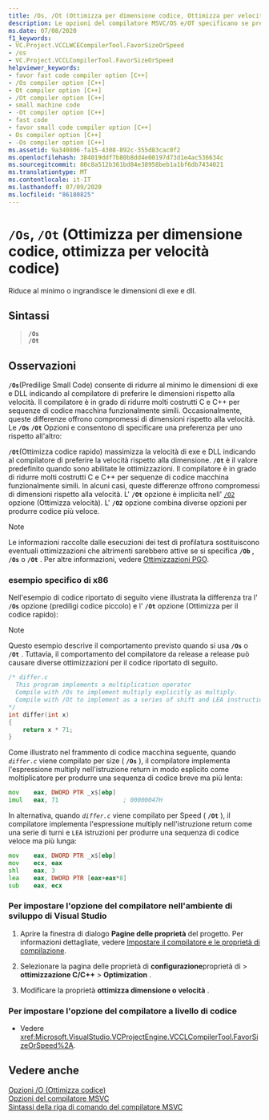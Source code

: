 ```yaml
---
title: /Os, /Ot (Ottimizza per dimensione codice, Ottimizza per velocità codice)
description: Le opzioni del compilatore MSVC/OS e/OT specificano se prediligere le dimensioni o la velocità durante l'ottimizzazione del codice.
ms.date: 07/08/2020
f1_keywords:
- VC.Project.VCCLWCECompilerTool.FavorSizeOrSpeed
- /os
- VC.Project.VCCLCompilerTool.FavorSizeOrSpeed
helpviewer_keywords:
- favor fast code compiler option [C++]
- /Os compiler option [C++]
- Ot compiler option [C++]
- /Ot compiler option [C++]
- small machine code
- -Ot compiler option [C++]
- fast code
- favor small code compiler option [C++]
- Os compiler option [C++]
- -Os compiler option [C++]
ms.assetid: 9a340806-fa15-4308-892c-355d83cac0f2
ms.openlocfilehash: 384019ddf7b80b8dd4e00197d73d1e4ac536634c
ms.sourcegitcommit: 80c8a512b361bd84e38958beb1a1bf6db7434021
ms.translationtype: MT
ms.contentlocale: it-IT
ms.lasthandoff: 07/09/2020
ms.locfileid: "86180825"
---
```

# <a name="os-ot-favor-small-code-favor-fast-code"></a>`/Os`, `/Ot` (Ottimizza per dimensione codice, ottimizza per velocità codice)

Riduce al minimo o ingrandisce le dimensioni di exe e dll.

## <a name="syntax"></a>Sintassi

> **`/Os`**\
> **`/Ot`**

## <a name="remarks"></a>Osservazioni

**`/Os`**(Predilige Small Code) consente di ridurre al minimo le dimensioni di exe e DLL indicando al compilatore di preferire le dimensioni rispetto alla velocità. Il compilatore è in grado di ridurre molti costrutti C e C++ per sequenze di codice macchina funzionalmente simili. Occasionalmente, queste differenze offrono compromessi di dimensioni rispetto alla velocità. Le **`/Os`** **`/Ot`** Opzioni e consentono di specificare una preferenza per uno rispetto all'altro:

**`/Ot`**(Ottimizza codice rapido) massimizza la velocità di exe e DLL indicando al compilatore di preferire la velocità rispetto alla dimensione. **`/Ot`** è il valore predefinito quando sono abilitate le ottimizzazioni. Il compilatore è in grado di ridurre molti costrutti C e C++ per sequenze di codice macchina funzionalmente simili. In alcuni casi, queste differenze offrono compromessi di dimensioni rispetto alla velocità. L' **`/Ot`** opzione è implicita nell' [`/O2`](o1-o2-minimize-size-maximize-speed.md) opzione (Ottimizza velocità). L' **`/O2`** opzione combina diverse opzioni per produrre codice più veloce.

> [!NOTE]
> Le informazioni raccolte dalle esecuzioni dei test di profilatura sostituiscono eventuali ottimizzazioni che altrimenti sarebbero attive se si specifica **`/Ob`** , **`/Os`** o **`/Ot`** . Per altre informazioni, vedere [Ottimizzazioni PGO](../profile-guided-optimizations.md).

### <a name="x86-specific-example"></a>esempio specifico di x86

Nell'esempio di codice riportato di seguito viene illustrata la differenza tra l' **`/Os`** opzione (prediligi codice piccolo) e l' **`/Ot`** opzione (Ottimizza per il codice rapido):

> [!NOTE]
> Questo esempio descrive il comportamento previsto quando si usa **`/Os`** o **`/Ot`** . Tuttavia, il comportamento del compilatore da release a release può causare diverse ottimizzazioni per il codice riportato di seguito.

```c
/* differ.c
  This program implements a multiplication operator
  Compile with /Os to implement multiply explicitly as multiply.
  Compile with /Ot to implement as a series of shift and LEA instructions.
*/
int differ(int x)
{
    return x * 71;
}
```

Come illustrato nel frammento di codice macchina seguente, quando *`differ.c`* viene compilato per size ( **`/Os`** ), il compilatore implementa l'espressione multiply nell'istruzione return in modo esplicito come moltiplicatore per produrre una sequenza di codice breve ma più lenta:

```asm
mov    eax, DWORD PTR _x$[ebp]
imul   eax, 71                  ; 00000047H
```

In alternativa, quando *`differ.c`* viene compilato per Speed ( **`/Ot`** ), il compilatore implementa l'espressione multiply nell'istruzione return come una serie di turni e `LEA` istruzioni per produrre una sequenza di codice veloce ma più lunga:

```asm
mov    eax, DWORD PTR _x$[ebp]
mov    ecx, eax
shl    eax, 3
lea    eax, DWORD PTR [eax+eax*8]
sub    eax, ecx
```

### <a name="to-set-this-compiler-option-in-the-visual-studio-development-environment"></a>Per impostare l'opzione del compilatore nell'ambiente di sviluppo di Visual Studio

1. Aprire la finestra di dialogo **Pagine delle proprietà** del progetto. Per informazioni dettagliate, vedere [Impostare il compilatore e le proprietà di compilazione](../working-with-project-properties.md).

1. Selezionare la pagina delle proprietà di **configurazione**proprietà di  >  **ottimizzazione C/C++**  >  **Optimization** .

1. Modificare la proprietà **ottimizza dimensione o velocità** .

### <a name="to-set-this-compiler-option-programmatically"></a>Per impostare l'opzione del compilatore a livello di codice

- Vedere <xref:Microsoft.VisualStudio.VCProjectEngine.VCCLCompilerTool.FavorSizeOrSpeed%2A>.

## <a name="see-also"></a>Vedere anche

[Opzioni /O (Ottimizza codice)](o-options-optimize-code.md)<br/>
[Opzioni del compilatore MSVC](compiler-options.md)<br/>
[Sintassi della riga di comando del compilatore MSVC](compiler-command-line-syntax.md)
